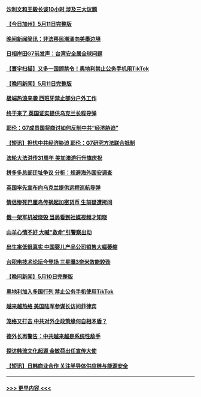 #### [沙利文和王毅长谈10小时 涉及三大议题](../pages/prog202/a103710332.md?t=05121243) 
#### [【今日加州】5月11日完整版](../pages/prog202/a103710312.md?t=05121243) 
#### [晚间新闻简讯：非法移民潮涌向美墨边境](../pages/prog202/a103710229.md?t=05121243) 
#### [日相岸田G7前发声：台湾安全属全球问题](../pages/prog202/a103710225.md?t=05121243) 
#### [【寰宇扫描】又多一国颁禁令！奥地利禁止公务手机用TikTok](../pages/prog202/a103710227.md?t=05121243) 
#### [【晚间新闻】5月11日完整版](../pages/prog202/a103710232.md?t=05121243) 
#### [极端热浪来袭 西班牙禁止部分户外工作](../pages/prog202/a103710155.md?t=05121243) 
#### [终于来了 英国证实提供乌克兰长程导弹](../pages/prog202/a103710154.md?t=05121243) 
#### [耶伦：G7成员国将商讨如何反制中共“经济胁迫”](../pages/prog202/a103710077.md?t=05121243) 
#### [【短讯】担忧中共经济胁迫 耶伦：G7研究方法联合抵制](../pages/prog202/a103710003.md?t=05121243) 
#### [法轮大法洪传31周年 美加澳游行升旗庆祝](../pages/prog202/a103710005.md?t=05121243) 
#### [拼多多总部迁址争议 分析：规避海外国安调查](../pages/prog202/a103710006.md?t=05121243) 
#### [英国率先宣布向乌克兰提供远程巡航导弹](../pages/prog202/a103709943.md?t=05121243) 
#### [情侣惨死巴厘岛传祸起加密货币 生前疑遭拷问](../pages/prog202/a103709921.md?t=05121243) 
#### [俄一架军机被烧毁 当局看到社媒视频才知晓](../pages/prog202/a103709437.md?t=05121243) 
#### [山羊心情不好 大喊“救命”引警察出动](../pages/prog202/a103709428.md?t=05121243) 
#### [出生率低很真实 中国婴儿产品公司销售大幅萎缩](../pages/prog202/a103709421.md?t=05121243) 
#### [台积电技术论坛今登场 三星曝3奈米效能较劲](../pages/prog202/a103709400.md?t=05121243) 
#### [【晚间新闻】5月10日完整版](../pages/prog202/a103709204.md?t=05121243) 
#### [奥地利加入多国行列 禁止公务手机使用TikTok](../pages/prog202/a103709176.md?t=05121243) 
#### [越来越热络 美国陆军参谋长访问菲律宾](../pages/prog202/a103709084.md?t=05121243) 
#### [笼络又打击 中共对外企政策缘何自相矛盾？](../pages/prog202/a103709090.md?t=05121243) 
#### [德外长再警告：中共越来越是系统性敌手](../pages/prog202/a103709086.md?t=05121243) 
#### [探访韩流文化起源  金敏荷出任宣传大使](../pages/prog202/a103708908.md?t=05121243) 
#### [【短讯】日韩商业合作 关注半导体供应链与能源安全](../pages/prog202/a103708903.md?t=05121243) 

----
#### [ >>> 更早内容 <<< ](../indexes/prog202-earlier.md)
